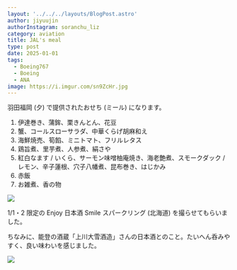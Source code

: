 ```yaml
---
layout: '../../../layouts/BlogPost.astro'
author: jiyuujin
authorInstagram: soranchu_liz
category: aviation
title: JAL's meal
type: post
date: 2025-01-01
tags:
  - Boeing767
  - Boeing
  - ANA
image: https://i.imgur.com/sn9ZcHr.jpg
---
```


羽田福岡 (夕) で提供されたおせち (ミール) になります。

1. 伊達巻き、蒲鉾、栗きんとん、花豆
2. 蟹、コールスローサラダ、中華くらげ胡麻和え
3. 海鮮焼売、筍餡、ミニトマト、フリルレタス
4. 鶏旨煮、里芋煮、人参煮、絹さや
5. 紅白なます / いくら、サーモン味噌柚庵焼き、海老艶煮、スモークダック / レモン、辛子蓮根、穴子八幡煮、昆布巻き、はじかみ
6. 赤飯
7. お雑煮、香の物

![](/assets/img/20250101/kinaishoku_3.JPG)

1/1・2 限定の Enjoy 日本酒 Smile スパークリング (北海道) を撮らせてもらいました。

ちなみに、能登の酒蔵「上川大雪酒造」さんの日本酒とのこと。たいへん呑みやすく、良い味わいを感じました。

![](/assets/img/20250101/kinaishoku_4.JPG)
